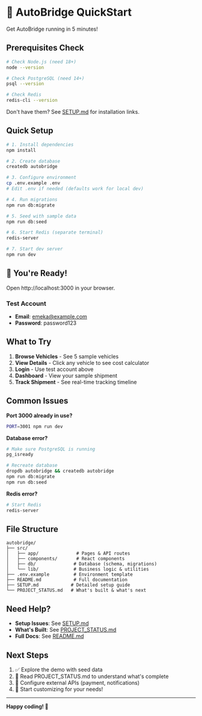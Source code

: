 # 🚀 AutoBridge QuickStart

Get AutoBridge running in 5 minutes!

## Prerequisites Check

```bash
# Check Node.js (need 18+)
node --version

# Check PostgreSQL (need 14+)
psql --version

# Check Redis
redis-cli --version
```

Don't have them? See [SETUP.md](./SETUP.md) for installation links.

## Quick Setup

```bash
# 1. Install dependencies
npm install

# 2. Create database
createdb autobridge

# 3. Configure environment
cp .env.example .env
# Edit .env if needed (defaults work for local dev)

# 4. Run migrations
npm run db:migrate

# 5. Seed with sample data
npm run db:seed

# 6. Start Redis (separate terminal)
redis-server

# 7. Start dev server
npm run dev
```

## 🎉 You're Ready!

Open http://localhost:3000 in your browser.

### Test Account
- **Email**: emeka@example.com
- **Password**: password123

## What to Try

1. **Browse Vehicles** - See 5 sample vehicles
2. **View Details** - Click any vehicle to see cost calculator
3. **Login** - Use test account above
4. **Dashboard** - View your sample shipment
5. **Track Shipment** - See real-time tracking timeline

## Common Issues

**Port 3000 already in use?**
```bash
PORT=3001 npm run dev
```

**Database error?**
```bash
# Make sure PostgreSQL is running
pg_isready

# Recreate database
dropdb autobridge && createdb autobridge
npm run db:migrate
npm run db:seed
```

**Redis error?**
```bash
# Start Redis
redis-server
```

## File Structure

```
autobridge/
├── src/
│   ├── app/              # Pages & API routes
│   ├── components/       # React components
│   ├── db/              # Database (schema, migrations)
│   └── lib/             # Business logic & utilities
├── .env.example         # Environment template
├── README.md            # Full documentation
├── SETUP.md            # Detailed setup guide
└── PROJECT_STATUS.md   # What's built & what's next
```

## Need Help?

- **Setup Issues**: See [SETUP.md](./SETUP.md)
- **What's Built**: See [PROJECT_STATUS.md](./PROJECT_STATUS.md)
- **Full Docs**: See [README.md](./README.md)

## Next Steps

1. ✅ Explore the demo with seed data
2. 📖 Read PROJECT_STATUS.md to understand what's complete
3. 🔧 Configure external APIs (payment, notifications)
4. 🚀 Start customizing for your needs!

---

**Happy coding! 🎊**

